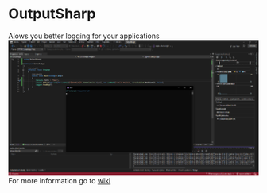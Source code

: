 # OutputSharp
Alows you better logging for your applications
![Example](https://raw.githubusercontent.com/Adisol07/OutputSharp/main/outputsharp1.png)
For more information go to [wiki](https://github.com/Adisol07/OutputSharp/wiki)
